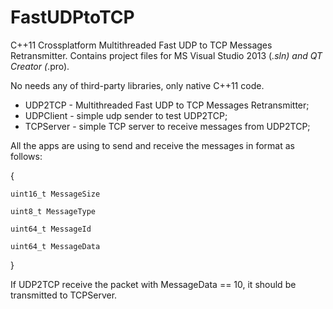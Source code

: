 FastUDPtoTCP
=========
C++11 Crossplatform Multithreaded Fast UDP to TCP Messages Retransmitter.
Contains project files for MS Visual Studio 2013 (*.sln) and QT Creator (*.pro).

No needs any of third-party libraries, only native C++11 code.

 * UDP2TCP - Multithreaded Fast UDP to TCP Messages Retransmitter;
 * UDPClient - simple udp sender to test UDP2TCP;
 * TCPServer - simple TCP server to receive messages from UDP2TCP;

All the apps are using to send and receive the messages in format as follows:

{

	uint16_t MessageSize

	uint8_t MessageType

	uint64_t MessageId

	uint64_t MessageData

}

If UDP2TCP receive the packet with MessageData == 10, it should be transmitted to TCPServer.